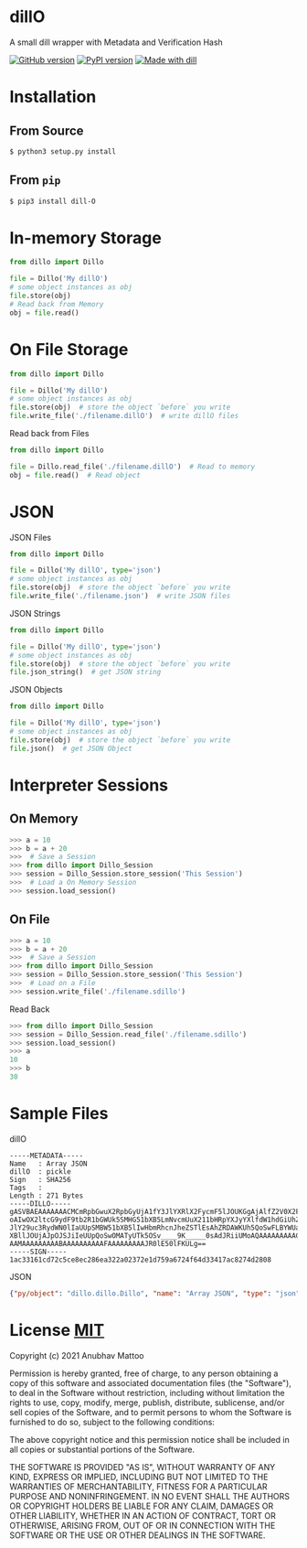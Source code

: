 # dillO

A small dill wrapper with Metadata and Verification Hash

[![GitHub version](https://badge.fury.io/gh/anubhav-narayan%2FdillO.svg)](https://badge.fury.io/gh/anubhav-narayan%2FdillO)
[![PyPI version](https://badge.fury.io/py/dill-O.svg)](https://badge.fury.io/py/dill-O)
[![Made with dill](https://img.shields.io/badge/Made%20with-dill-blue)](https://github.com/anubhav-narayan/dillO)

# Installation

## From Source
```bash
$ python3 setup.py install
```

## From `pip`
```bash
$ pip3 install dill-O
```

# In-memory Storage
```python
from dillo import Dillo

file = Dillo('My dillO')
# some object instances as obj
file.store(obj)
# Read back from Memory
obj = file.read()
```
# On File Storage
```python
from dillo import Dillo

file = Dillo('My dillO')
# some object instances as obj
file.store(obj)  # store the object `before` you write
file.write_file('./filename.dillO')  # write dillO files
``` 
Read back from Files
```python
from dillo import Dillo

file = Dillo.read_file('./filename.dillO')  # Read to memory
obj = file.read()  # Read object
```
# JSON
JSON Files
```python
from dillo import Dillo

file = Dillo('My dillO', type='json')
# some object instances as obj
file.store(obj)  # store the object `before` you write
file.write_file('./filename.json')  # write JSON files
```
JSON Strings
```python
from dillo import Dillo

file = Dillo('My dillO', type='json')
# some object instances as obj
file.store(obj)  # store the object `before` you write
file.json_string()  # get JSON string
```
JSON Objects
```python
from dillo import Dillo

file = Dillo('My dillO', type='json')
# some object instances as obj
file.store(obj)  # store the object `before` you write
file.json()  # get JSON Object
```
# Interpreter Sessions
## On Memory
```python
>>> a = 10
>>> b = a + 20
>>>  # Save a Session
>>> from dillo import Dillo_Session
>>> session = Dillo_Session.store_session('This Session')
>>>  # Load a On Memory Session
>>> session.load_session()
```
## On File
```python
>>> a = 10
>>> b = a + 20
>>>  # Save a Session
>>> from dillo import Dillo_Session
>>> session = Dillo_Session.store_session('This Session')
>>>  # Load on a File
>>> session.write_file('./filename.sdillo')
```
Read Back
```python
>>> from dillo import Dillo_Session
>>> session = Dillo_Session.read_file('./filename.sdillo')
>>> session.load_session()
>>> a
10
>>> b
30
```
# Sample Files
dillO
```plaintext
-----METADATA-----
Name   : Array JSON
dillO  : pickle
Sign   : SHA256
Tags   : 
Length : 271 Bytes
-----DILLO-----
gASVBAEAAAAAAACMCmRpbGwuX2RpbGyUjA1fY3JlYXRlX2FycmF5lJOUKGgAjAlfZ2V0X2F0dHKUk5R
oAIwOX2ltcG9ydF9tb2R1bGWUk5SMHG51bXB5LmNvcmUuX211bHRpYXJyYXlfdW1hdGiUhZRSlIwMX3
JlY29uc3RydWN0lIaUUpSMBW51bXB5lIwHbmRhcnJheZSTlEsAhZRDAWKUh5QoSwFLBYWUaA2MBWR0e
XBllJOUjAJpOJSJiIeUUpQoSwOMATyUTk5OSv____9K_____0sAdJRiiUMoAQAAAAAAAAACAAAAAAAA
AAMAAAAAAAAABAAAAAAAAAAFAAAAAAAAAJR0lE50lFKULg==
-----SIGN-----
1ac33161cd72c5ce8ec286ea322a02372e1d759a6724f64d33417ac8274d2808
```
JSON
```json
{"py/object": "dillo.dillo.Dillo", "name": "Array JSON", "type": "json", "sign": "SHA256", "protocol": null, "byref": false, "fmode": 2, "recurse": false, "_stream": {"py/b64": "gASVBAEAAAAAAACMCmRpbGwuX2RpbGyUjA1fY3JlYXRlX2FycmF5lJOUKGgAjAlfZ2V0X2F0dHKUk5RoAIwOX2ltcG9ydF9tb2R1bGWUk5SMHG51bXB5LmNvcmUuX211bHRpYXJyYXlfdW1hdGiUhZRSlIwMX3JlY29uc3RydWN0lIaUUpSMBW51bXB5lIwHbmRhcnJheZSTlEsAhZRDAWKUh5QoSwFLBYWUaA2MBWR0eXBllJOUjAJpOJSJiIeUUpQoSwOMATyUTk5OSv////9K/////0sAdJRiiUMoAQAAAAAAAAACAAAAAAAAAAMAAAAAAAAABAAAAAAAAAAFAAAAAAAAAJR0lE50lFKULg=="}, "ignore": false, "tags": {"py/set": []}, "hash": {"py/b64": "MWFjMzMxNjFjZDcyYzVjZThlYzI4NmVhMzIyYTAyMzcyZTFkNzU5YTY3MjRmNjRkMzM0MTdhYzgyNzRkMjgwOA=="}}
```
# License [MIT](https://choosealicense.com/licenses/mit/)
Copyright (c) 2021 Anubhav Mattoo

Permission is hereby granted, free of charge, to any person obtaining a copy
of this software and associated documentation files (the "Software"), to deal
in the Software without restriction, including without limitation the rights
to use, copy, modify, merge, publish, distribute, sublicense, and/or sell
copies of the Software, and to permit persons to whom the Software is
furnished to do so, subject to the following conditions:

The above copyright notice and this permission notice shall be included in all
copies or substantial portions of the Software.

THE SOFTWARE IS PROVIDED "AS IS", WITHOUT WARRANTY OF ANY KIND, EXPRESS OR
IMPLIED, INCLUDING BUT NOT LIMITED TO THE WARRANTIES OF MERCHANTABILITY,
FITNESS FOR A PARTICULAR PURPOSE AND NONINFRINGEMENT. IN NO EVENT SHALL THE
AUTHORS OR COPYRIGHT HOLDERS BE LIABLE FOR ANY CLAIM, DAMAGES OR OTHER
LIABILITY, WHETHER IN AN ACTION OF CONTRACT, TORT OR OTHERWISE, ARISING FROM,
OUT OF OR IN CONNECTION WITH THE SOFTWARE OR THE USE OR OTHER DEALINGS IN THE
SOFTWARE.